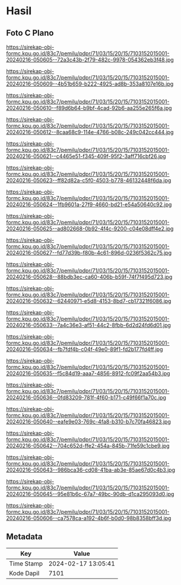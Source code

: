 # Hasil

## Foto C Plano

https://sirekap-obj-formc.kpu.go.id/83c7/pemilu/pdpr/71/03/15/20/15/7103152015001-20240216-050605--72a3c43b-2f79-482c-9978-054362eb3f48.jpg

https://sirekap-obj-formc.kpu.go.id/83c7/pemilu/pdpr/71/03/15/20/15/7103152015001-20240216-050609--4b51b659-b222-4925-ad8b-353a8107e16b.jpg

https://sirekap-obj-formc.kpu.go.id/83c7/pemilu/pdpr/71/03/15/20/15/7103152015001-20240216-050610--f89d6b64-b9bf-4cad-92b6-aa255e265f6a.jpg

https://sirekap-obj-formc.kpu.go.id/83c7/pemilu/pdpr/71/03/15/20/15/7103152015001-20240216-050612--8caa68c9-114e-4766-b08c-249c042cc444.jpg

https://sirekap-obj-formc.kpu.go.id/83c7/pemilu/pdpr/71/03/15/20/15/7103152015001-20240216-050621--c4465e51-f345-409f-95f2-3aff716cbf26.jpg

https://sirekap-obj-formc.kpu.go.id/83c7/pemilu/pdpr/71/03/15/20/15/7103152015001-20240216-050623--ff82d82a-c5f0-4503-b778-46132448f6da.jpg

https://sirekap-obj-formc.kpu.go.id/83c7/pemilu/pdpr/71/03/15/20/15/7103152015001-20240216-050624--1fb9601a-27f9-4660-bd21-e54a50640c92.jpg

https://sirekap-obj-formc.kpu.go.id/83c7/pemilu/pdpr/71/03/15/20/15/7103152015001-20240216-050625--ad802668-0b92-4f4c-9200-c04e08dff4e2.jpg

https://sirekap-obj-formc.kpu.go.id/83c7/pemilu/pdpr/71/03/15/20/15/7103152015001-20240216-050627--fd77d39b-f80b-4c61-896d-0236f5362c75.jpg

https://sirekap-obj-formc.kpu.go.id/83c7/pemilu/pdpr/71/03/15/20/15/7103152015001-20240216-050628--88bdb3ec-ca60-406b-b59f-74f7f495d723.jpg

https://sirekap-obj-formc.kpu.go.id/83c7/pemilu/pdpr/71/03/15/20/15/7103152015001-20240216-050632--62440971-e5d8-4153-8bd7-cb17321f6086.jpg

https://sirekap-obj-formc.kpu.go.id/83c7/pemilu/pdpr/71/03/15/20/15/7103152015001-20240216-050633--7a4c36e3-af51-44c2-8fbb-6d2d24fd6d01.jpg

https://sirekap-obj-formc.kpu.go.id/83c7/pemilu/pdpr/71/03/15/20/15/7103152015001-20240216-050634--fb7fdf4b-c04f-49e0-89f1-fd2b177fd4ff.jpg

https://sirekap-obj-formc.kpu.go.id/83c7/pemilu/pdpr/71/03/15/20/15/7103152015001-20240216-050635--f5c84d19-aaa7-4856-8912-fc09f2aa54b3.jpg

https://sirekap-obj-formc.kpu.go.id/83c7/pemilu/pdpr/71/03/15/20/15/7103152015001-20240216-050636--0fd83209-781f-4f60-b171-c49f66f1a70c.jpg

https://sirekap-obj-formc.kpu.go.id/83c7/pemilu/pdpr/71/03/15/20/15/7103152015001-20240216-050640--eafe9e03-769c-4fa8-b310-b7c70fa46823.jpg

https://sirekap-obj-formc.kpu.go.id/83c7/pemilu/pdpr/71/03/15/20/15/7103152015001-20240216-050642--704c652d-ffe2-454a-845b-71fe59c1cbe9.jpg

https://sirekap-obj-formc.kpu.go.id/83c7/pemilu/pdpr/71/03/15/20/15/7103152015001-20240216-050643--986bca36-cd08-41ba-ab3e-85ae67d0c4b3.jpg

https://sirekap-obj-formc.kpu.go.id/83c7/pemilu/pdpr/71/03/15/20/15/7103152015001-20240216-050645--95e81b6c-67a7-49bc-90db-d1ca295093d0.jpg

https://sirekap-obj-formc.kpu.go.id/83c7/pemilu/pdpr/71/03/15/20/15/7103152015001-20240216-050606--ca7578ca-a192-4b6f-b0d0-98b8358bff3d.jpg


## Metadata

| Key        | Value               |
| ---------- | ------------------- |
| Time Stamp | 2024-02-17 13:05:41 |
| Kode Dapil | 7101                |



